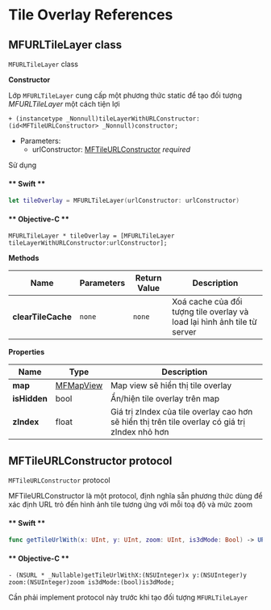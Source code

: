 # Tile Overlay References

## MFURLTileLayer class

`MFURLTileLayer` class

**Constructor** 

Lớp `MFURLTileLayer` cung cấp một phương thức static để tạo đối tượng *MFURLTileLayer* một cách tiện lợi
```objc
+ (instancetype _Nonnull)tileLayerWithURLConstructor:(id<MFTileURLConstructor> _Nonnull)constructor;
```

- Parameters:
  - urlConstructor: [MFTileURLConstructor](reference/tile-overlay?id=mftileurlconstructor-protocol) *required*

Sử dụng
<!-- tabs:start -->
#### ** Swift **
```swift
let tileOverlay = MFURLTileLayer(urlConstructor: urlConstructor)
```
#### ** Objective-C **
```objc
MFURLTileLayer * tileOverlay = [MFURLTileLayer tileLayerWithURLConstructor:urlConstructor];
```
<!-- tabs:end -->

**Methods**

| Name               | Parameters  | Return Value | Description                                                              |
|--------------------|-------------|--------------|--------------------------------------------------------------------------|
| **clearTileCache** | `none`      | `none`       | Xoá cache của đối tượng tile overlay và load lại hình ảnh tile từ server |

**Properties**

| Name         | Type      | Description                                                                            |
|--------------|-----------|----------------------------------------------------------------------------------------|
| **map**      | [MFMapView](/reference/map?id=mfmapview-class) | Map view sẽ hiển thị tile overlay |
| **isHidden** | bool                                           | Ẩn/hiện tile overlay trên map |
| **zIndex**   | float                                          | Giá trị zIndex của tile overlay cao hơn sẽ hiển thị trên tile overlay có giá trị zIndex nhỏ hơn |

## MFTileURLConstructor protocol

`MFTileURLConstructor` protocol

MFTileURLConstructor là một protocol, định nghĩa sẵn phương thức dùng để xác định URL trỏ đến hình ảnh tile tương ứng với mỗi toạ độ và mức zoom

<!-- tabs:start -->
#### ** Swift **
```swift
func getTileUrlWith(x: UInt, y: UInt, zoom: UInt, is3dMode: Bool) -> URL?
```
#### ** Objective-C **
```objc
- (NSURL * _Nullable)getTileUrlWithX:(NSUInteger)x y:(NSUInteger)y zoom:(NSUInteger)zoom is3dMode:(bool)is3dMode;
```
<!-- tabs:end -->

Cần phải implement protocol này trước khi tạo đối tượng `MFURLTileLayer`

